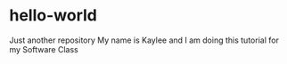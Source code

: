 # hello-world
Just another repository
My name is Kaylee and I am doing this tutorial for my Software Class
